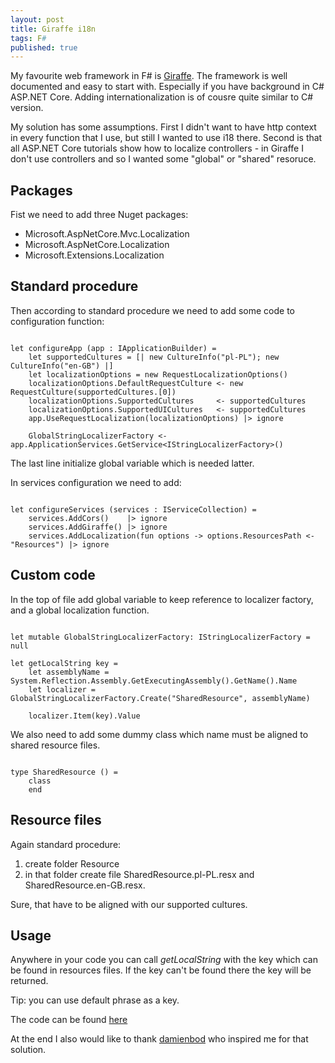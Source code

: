 ```yaml
---
layout: post
title: Giraffe i18n
tags: F#
published: true
---
```


My favourite web framework in F# is [Giraffe](https://github.com/giraffe-fsharp/Giraffe). The framework is well documented and easy to start with. Especially if you have background in C# ASP.NET Core. Adding internationalization is of cousre quite similar to C# version.
<!-- more -->
My solution has some assumptions. First I didn't want to have http context in every function that I use, but still I wanted to use i18 there. Second is that all ASP.NET Core tutorials show how to localize controllers - in Giraffe I don't use controllers and so I wanted some "global" or "shared" resoruce.


Packages
--------

Fist we need to add three Nuget packages:
- Microsoft.AspNetCore.Mvc.Localization
- Microsoft.AspNetCore.Localization
- Microsoft.Extensions.Localization

Standard procedure
------------------

Then according to standard procedure we need to add some code to configuration function:

```F#

let configureApp (app : IApplicationBuilder) =
    let supportedCultures = [| new CultureInfo("pl-PL"); new CultureInfo("en-GB") |]
    let localizationOptions = new RequestLocalizationOptions()
    localizationOptions.DefaultRequestCulture <- new RequestCulture(supportedCultures.[0])
    localizationOptions.SupportedCultures     <- supportedCultures
    localizationOptions.SupportedUICultures   <- supportedCultures
    app.UseRequestLocalization(localizationOptions) |> ignore
    
    GlobalStringLocalizerFactory <- app.ApplicationServices.GetService<IStringLocalizerFactory>()

```

The last line initialize global variable which is needed latter.

In services configuration we need to add:

```F#

let configureServices (services : IServiceCollection) =
    services.AddCors()    |> ignore
    services.AddGiraffe() |> ignore
    services.AddLocalization(fun options -> options.ResourcesPath <- "Resources") |> ignore

```

Custom code
-----------

In the top of file add global variable to keep reference to localizer factory, and a global localization function.

```F#

let mutable GlobalStringLocalizerFactory: IStringLocalizerFactory = null

let getLocalString key =
    let assemblyName = System.Reflection.Assembly.GetExecutingAssembly().GetName().Name
    let localizer = GlobalStringLocalizerFactory.Create("SharedResource", assemblyName)

    localizer.Item(key).Value

```

We also need to add some dummy class which name must be aligned to shared resource files.

```F#

type SharedResource () = 
    class 
    end

```

Resource files
--------------

Again standard procedure:

1. create folder Resource
1. in that folder create file SharedResource.pl-PL.resx and SharedResource.en-GB.resx.

Sure, that have to be aligned with our supported cultures.

Usage
-----

Anywhere in your code you can call *getLocalString* with the key which can be found in resources files.
If the key can't be found there the key will be returned.

Tip: you can use default phrase as a key.

The code can be found [here](https://github.com/rmotyka/Giraffei18n)

At the end I also would like to thank [damienbod](https://damienbod.com/2017/11/01/shared-localization-in-asp-net-core-mvc/) who inspired me for that solution.
